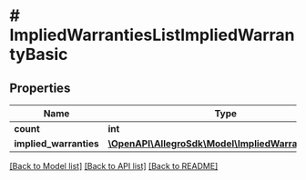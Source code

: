 # # ImpliedWarrantiesListImpliedWarrantyBasic

## Properties

Name | Type | Description | Notes
------------ | ------------- | ------------- | -------------
**count** | **int** |  | [optional]
**implied_warranties** | [**\OpenAPI\AllegroSdk\Model\ImpliedWarrantyBasic[]**](ImpliedWarrantyBasic.md) |  | [optional]

[[Back to Model list]](../../README.md#models) [[Back to API list]](../../README.md#endpoints) [[Back to README]](../../README.md)
